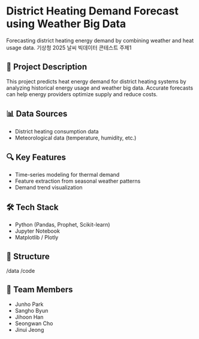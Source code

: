 # District Heating Demand Forecast using Weather Big Data

Forecasting district heating energy demand by combining weather and heat usage data.
기상청 2025 날씨 빅데이터 콘테스트 주제1

## 📌 Project Description

This project predicts heat energy demand for district heating systems by analyzing historical energy usage and weather big data. Accurate forecasts can help energy providers optimize supply and reduce costs.

## 📊 Data Sources

- District heating consumption data
- Meteorological data (temperature, humidity, etc.)

## 🔍 Key Features

- Time-series modeling for thermal demand
- Feature extraction from seasonal weather patterns
- Demand trend visualization

## 🛠 Tech Stack

- Python (Pandas, Prophet, Scikit-learn)
- Jupyter Notebook
- Matplotlib / Plotly

## 📁 Structure

/data
/code

## 👥 Team Members

- Junho Park  
- Sangho Byun  
- Jihoon Han  
- Seongwan Cho  
- Jinui Jeong
